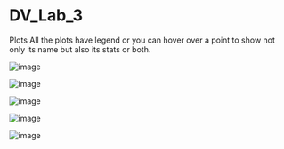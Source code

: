 # DV_Lab_3


Plots 
All the plots have legend or you can hover over a point to show not only its name but also its stats or both.

![image](https://user-images.githubusercontent.com/100991200/231250220-709792d8-66cb-4120-a564-2f031ef8c8bb.png)

![image](https://user-images.githubusercontent.com/100991200/231250398-ece4534b-dcad-4647-986b-0b46b328291e.png)

![image](https://user-images.githubusercontent.com/100991200/231250530-b4e0a359-e0c4-4b55-bf82-009a290434d8.png)

![image](https://user-images.githubusercontent.com/100991200/231250628-971aaab5-edfa-4929-beb5-59954b982f5b.png)

![image](https://user-images.githubusercontent.com/100991200/231250770-b475d79e-b309-4755-949b-c5be6b33bf32.png)
